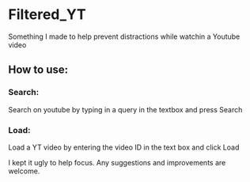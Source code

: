 # Filtered_YT
Something I made to help prevent distractions while watchin a Youtube video

## How to use:

### Search:

Search on youtube by typing in a query in the textbox and press Search

### Load:

Load a YT video by entering the video ID in the text box and click Load

I kept it ugly to help focus.
Any suggestions and improvements are welcome.
